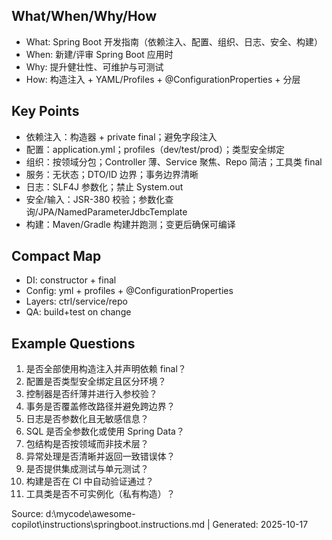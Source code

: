 ## What/When/Why/How
- What: Spring Boot 开发指南（依赖注入、配置、组织、日志、安全、构建）
- When: 新建/评审 Spring Boot 应用时
- Why: 提升健壮性、可维护与可测试
- How: 构造注入 + YAML/Profiles + @ConfigurationProperties + 分层

## Key Points
- 依赖注入：构造器 + private final；避免字段注入
- 配置：application.yml；profiles（dev/test/prod）；类型安全绑定
- 组织：按领域分包；Controller 薄、Service 聚焦、Repo 简洁；工具类 final
- 服务：无状态；DTO/ID 边界；事务边界清晰
- 日志：SLF4J 参数化；禁止 System.out
- 安全/输入：JSR-380 校验；参数化查询/JPA/NamedParameterJdbcTemplate
- 构建：Maven/Gradle 构建并跑测；变更后确保可编译

## Compact Map
- DI: constructor + final
- Config: yml + profiles + @ConfigurationProperties
- Layers: ctrl/service/repo
- QA: build+test on change

## Example Questions
1) 是否全部使用构造注入并声明依赖 final？
2) 配置是否类型安全绑定且区分环境？
3) 控制器是否纤薄并进行入参校验？
4) 事务是否覆盖修改路径并避免跨边界？
5) 日志是否参数化且无敏感信息？
6) SQL 是否全参数化或使用 Spring Data？
7) 包结构是否按领域而非技术层？
8) 异常处理是否清晰并返回一致错误体？
9) 是否提供集成测试与单元测试？
10) 构建是否在 CI 中自动验证通过？
11) 工具类是否不可实例化（私有构造）？

Source: d:\mycode\awesome-copilot\instructions\springboot.instructions.md | Generated: 2025-10-17
